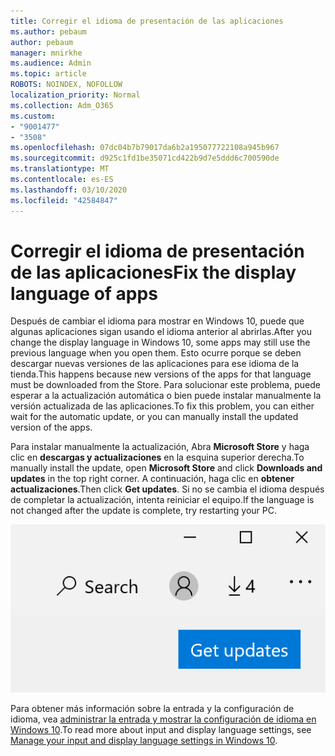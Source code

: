 ```yaml
---
title: Corregir el idioma de presentación de las aplicaciones
ms.author: pebaum
author: pebaum
manager: mnirkhe
ms.audience: Admin
ms.topic: article
ROBOTS: NOINDEX, NOFOLLOW
localization_priority: Normal
ms.collection: Adm_O365
ms.custom:
- "9001477"
- "3508"
ms.openlocfilehash: 07dc04b7b79017da6b2a195077722108a945b967
ms.sourcegitcommit: d925c1fd1be35071cd422b9d7e5ddd6c700590de
ms.translationtype: MT
ms.contentlocale: es-ES
ms.lasthandoff: 03/10/2020
ms.locfileid: "42584847"
---
```

# <a name="fix-the-display-language-of-apps"></a><span data-ttu-id="27284-102">Corregir el idioma de presentación de las aplicaciones</span><span class="sxs-lookup"><span data-stu-id="27284-102">Fix the display language of apps</span></span>

<span data-ttu-id="27284-103">Después de cambiar el idioma para mostrar en Windows 10, puede que algunas aplicaciones sigan usando el idioma anterior al abrirlas.</span><span class="sxs-lookup"><span data-stu-id="27284-103">After you change the display language in Windows 10, some apps may still use the previous language when you open them.</span></span> <span data-ttu-id="27284-104">Esto ocurre porque se deben descargar nuevas versiones de las aplicaciones para ese idioma de la tienda.</span><span class="sxs-lookup"><span data-stu-id="27284-104">This happens because new versions of the apps for that language must be downloaded from the Store.</span></span> <span data-ttu-id="27284-105">Para solucionar este problema, puede esperar a la actualización automática o bien puede instalar manualmente la versión actualizada de las aplicaciones.</span><span class="sxs-lookup"><span data-stu-id="27284-105">To fix this problem, you can either wait for the automatic update, or you can manually install the updated version of the apps.</span></span>

<span data-ttu-id="27284-106">Para instalar manualmente la actualización, Abra **Microsoft Store** y haga clic en **descargas y actualizaciones** en la esquina superior derecha.</span><span class="sxs-lookup"><span data-stu-id="27284-106">To manually install the update, open **Microsoft Store** and click **Downloads and updates** in the top right corner.</span></span> <span data-ttu-id="27284-107">A continuación, haga clic en **obtener actualizaciones**.</span><span class="sxs-lookup"><span data-stu-id="27284-107">Then click **Get updates**.</span></span> <span data-ttu-id="27284-108">Si no se cambia el idioma después de completar la actualización, intenta reiniciar el equipo.</span><span class="sxs-lookup"><span data-stu-id="27284-108">If the language is not changed after the update is complete, try restarting your PC.</span></span>

![Obtener actualizaciones.](media/get-updates.png)

<span data-ttu-id="27284-110">Para obtener más información sobre la entrada y la configuración de idioma, vea [administrar la entrada y mostrar la configuración de idioma en Windows 10](https://support.microsoft.com/help/4027670/windows-10-add-and-switch-input-and-display-language-preferences).</span><span class="sxs-lookup"><span data-stu-id="27284-110">To read more about input and display language settings, see [Manage your input and display language settings in Windows 10](https://support.microsoft.com/help/4027670/windows-10-add-and-switch-input-and-display-language-preferences).</span></span>
